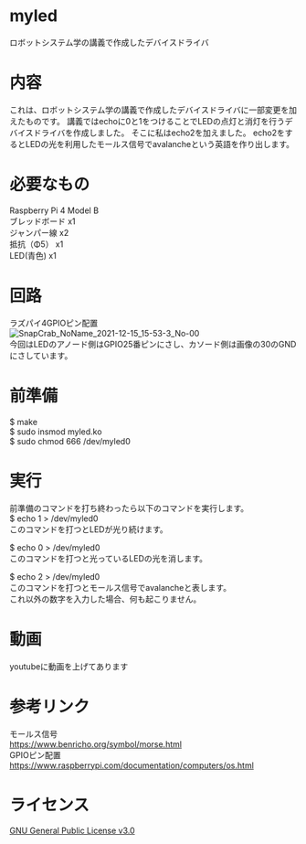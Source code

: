 # myled
ロボットシステム学の講義で作成したデバイスドライバ

# 内容
これは、ロボットシステム学の講義で作成したデバイスドライバに一部変更を加えたものです。
講義ではechoに0と1をつけることでLEDの点灯と消灯を行うデバイスドライバを作成しました。
そこに私はecho2を加えました。
echo2をするとLEDの光を利用したモールス信号でavalancheという英語を作り出します。

# 必要なもの
Raspberry Pi 4 Model B  
ブレッドボード x1  
ジャンパー線 x2  
抵抗（Φ5） x1  
LED(青色) x1  

# 回路
ラズパイ4GPIOピン配置  
![SnapCrab_NoName_2021-12-15_15-53-3_No-00](https://user-images.githubusercontent.com/92073288/148357576-5b8ac453-5ed0-427e-a404-ce6196adcb66.png)  
今回はLEDのアノード側はGPIO25番ピンにさし、カソード側は画像の30のGNDにさしています。

# 前準備
$ make  
$ sudo insmod myled.ko  
$ sudo chmod 666 /dev/myled0  

# 実行
前準備のコマンドを打ち終わったら以下のコマンドを実行します。  
$ echo 1 > /dev/myled0  
このコマンドを打つとLEDが光り続けます。  

$ echo 0 > /dev/myled0  
このコマンドを打つと光っているLEDの光を消します。  

$ echo 2 > /dev/myled0  
このコマンドを打つとモールス信号でavalancheと表します。  
これ以外の数字を入力した場合、何も起こりません。

# 動画
youtubeに動画を上げてあります  

# 参考リンク
モールス信号  
https://www.benricho.org/symbol/morse.html  
GPIOピン配置  
https://www.raspberrypi.com/documentation/computers/os.html  

# ライセンス
[GNU General Public License v3.0](https://github.com/toshiya2771/led/blob/main/COPYING)


　
